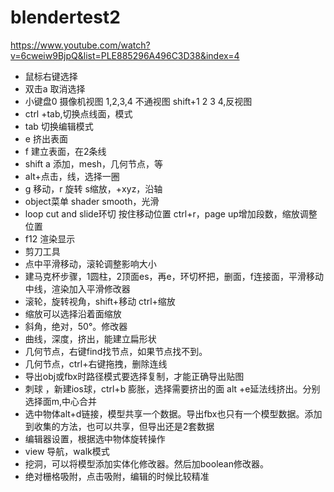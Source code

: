 # blendertest2

https://www.youtube.com/watch?v=6cweiw9BjpQ&list=PLE885296A496C3D38&index=4

- 鼠标右键选择
- 双击a 取消选择
- 小键盘0 摄像机视图 1,2,3,4 不通视图 shift+1 2 3 4,反视图
- ctrl +tab,切换点线面，模式
- tab 切换编辑模式
- e 挤出表面
- f 建立表面，在2条线
- shift a 添加，mesh，几何节点，等
- alt+点击，线，选择一圈
- g 移动，r 旋转 s缩放，+xyz，沿轴
- object菜单 shader smooth，光滑
- loop cut and slide环切 按住移动位置 ctrl+r，page up增加段数，缩放调整位置
- f12 渲染显示
- 剪刀工具
- 点中平滑移动，滚轮调整影响大小
- 建马克杯步骤，1圆柱，2顶面es，再e，环切杯把，删面，f连接面，平滑移动中线，渲染加入平滑修改器
- 滚轮，旋转视角，shift+移动 ctrl+缩放
- 缩放可以选择沿着面缩放
- 斜角，绝对，50°。修改器
- 曲线，深度，挤出，能建立扁形状
- 几何节点，右键find找节点，如果节点找不到。
- 几何节点，ctrl+右键拖拽，删除连线
- 导出obj或fbx时路径模式要选择复制，才能正确导出贴图
- 刺球 ，新建ios球，ctrl+b 膨胀，选择需要挤出的面 alt +e延法线挤出。分别选择面m,中心合并
- 选中物体alt+d链接，模型共享一个数据。导出fbx也只有一个模型数据。添加到收集的方法，也可以共享，但导出还是2套数据
- 编辑器设置，根据选中物体旋转操作
- view 导航，walk模式
- 挖洞，可以将模型添加实体化修改器。然后加boolean修改器。
- 绝对栅格吸附，点击吸附，编辑的时候比较精准
